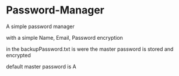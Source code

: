 # Password-Manager

A simple password manager

with a simple Name, Email, Password encryption

in the backupPassword.txt is were the master password is stored and encrypted

default master password is A

